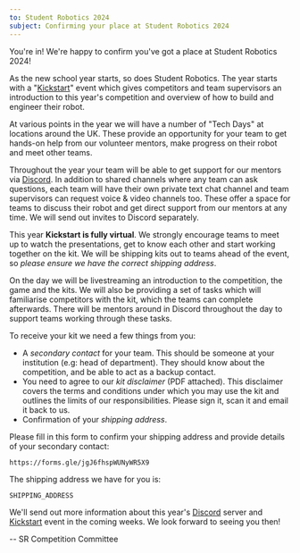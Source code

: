 ```yaml
---
to: Student Robotics 2024
subject: Confirming your place at Student Robotics 2024
---
```


You're in! We're happy to confirm you've got a place at Student Robotics 2024!

As the new school year starts, so does Student Robotics. The year starts with a
"[Kickstart][kickstart]" event which gives competitors and team supervisors an
introduction to this year's competition and overview of how to build and
engineer their robot.

At various points in the year we will have a number of "Tech Days" at locations
around the UK. These provide an opportunity for your team to get hands-on help
from our volunteer mentors, make progress on their robot and meet other teams.

Throughout the year your team will be able to get support for our mentors via
[Discord][discord]. In addition to shared channels where any team can ask
questions, each team will have their own private text chat channel and team
supervisors can request voice & video channels too. These offer a space for
teams to discuss their robot and get direct support from our mentors at any
time. We will send out invites to Discord separately.

This year **Kickstart is fully virtual**. We strongly encourage teams to meet up
to watch the presentations, get to know each other and start working together on
the kit. We will be shipping kits out to teams ahead of the event, so
_please ensure we have the correct shipping address_.

On the day we will be livestreaming an introduction to the competition, the game
and the kits. We will also be providing a set of tasks which will familiarise
competitors with the kit, which the teams can complete afterwards. There will be
mentors around in Discord throughout the day to support teams working through
these tasks.

To receive your kit we need a few things from you:

- A _secondary contact_ for your team. This should be someone at your
  institution (e.g: head of department). They should know about the
  competition, and be able to act as a backup contact.
- You need to agree to our _kit disclaimer_ (PDF attached). This disclaimer
  covers the terms and conditions under which you may use the kit and outlines
  the limits of our responsibilities. Please sign it, scan it and email it back
  to us.
- Confirmation of your _shipping address_.

Please fill in this form to confirm your shipping address and provide details of
your secondary contact:

    https://forms.gle/jgJ6fhspWUNyWR5X9

The shipping address we have for you is:

    SHIPPING_ADDRESS

We'll send out more information about this year's [Discord][discord] server and
[Kickstart][kickstart] event in the coming weeks. We look forward to seeing you
then!

-- SR Competition Committee

[kickstart]: https://studentrobotics.org/events/sr2024/virtual-kickstart/
[discord]: https://studentrobotics.org/docs/tutorials/discord
